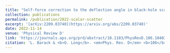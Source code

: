 ```yaml
---
title: "Self-force correction to the deflection angle in black-hole scattering: a scalar charge toy model"
collection: publications
permalink: /publication/2022-scalar-scatter
excerpt: '[arXiv:2209.03740](https://arxiv.org/abs/2209.03740)'
date: 2022-11-14
venue: 'Physical Review D'
link: 'https://journals.aps.org/prd/abstract/10.1103/PhysRevD.106.104031'
citation: 'L. Barack & <b>O. Long</b>. <em>Phys. Rev. D</em> <b>106</b>, 104031 (2022).'
---
```

